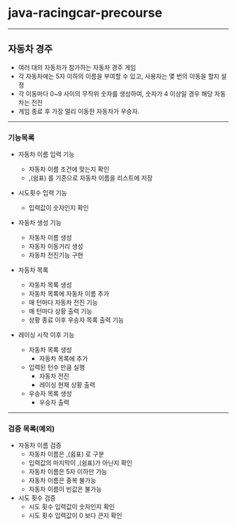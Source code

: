 # java-racingcar-precourse

---

## 자동차 경주

- 여러 대의 자동차가 참가하는 자동차 경주 게임
- 각 자동차에는 5자 이하의 이름을 부여할 수 있고, 사용자는 몇 번의 이동을 할지 설정
- 각 이동마다 0~9 사이의 무작위 숫자를 생성하여, 숫자가 4 이상일 경우 해당 자동차는 전진
- 게임 종료 후 가장 멀리 이동한 자동차가 우승자.

---
### 기능목록
- 자동차 이름 입력 기능
  - 자동차 이름 조건에 맞는지 확인
  - ,(쉼표) 를 기준으로 자동차 이름을 리스트에 저장

- 시도횟수 입력 기능
  - 입력값이 숫자인지 확인

- 자동차 생성 기능
  - 자동차 이름 생성
  - 자동차 이동거리 생성
  - 자동차 전진기능 구현

- 자동차 목록
  - 자동차 목록 생성
  - 자동차 목록에 자동차 이름 추가
  - 매 턴마다 자동차 전진 기능
  - 매 턴마다 상황 출력 기능
  - 상황 종료 이후 우승자 목록 출력 기능

- 레이싱 시작 이후 기능
  - 자동차 목록 생성
    - 자동차 목록에 추가
  - 입력된 턴수 만큼 실행
    - 자동차 전진
    - 레이싱 현재 상황 출력
  - 우승자 목록 생성
    - 우승자 출력


---

### 검증 목록(예외)
- 자동차 이름 검증
  - 자동차 이름은 ,(쉼표) 로 구분
  - 입력값의 마지막이 ,(쉼표)가 아닌지 확인
  - 자동차 이름은 5자 이하만 가능
  - 자동차 이름은 중복 불가능
  - 자동차 이름이 빈값은 불가능
- 시도 횟수 검증
  - 시도 횟수 입력값이 숫자인지 확인
  - 시도 횟수 입력값이 0 보다 큰지 확인